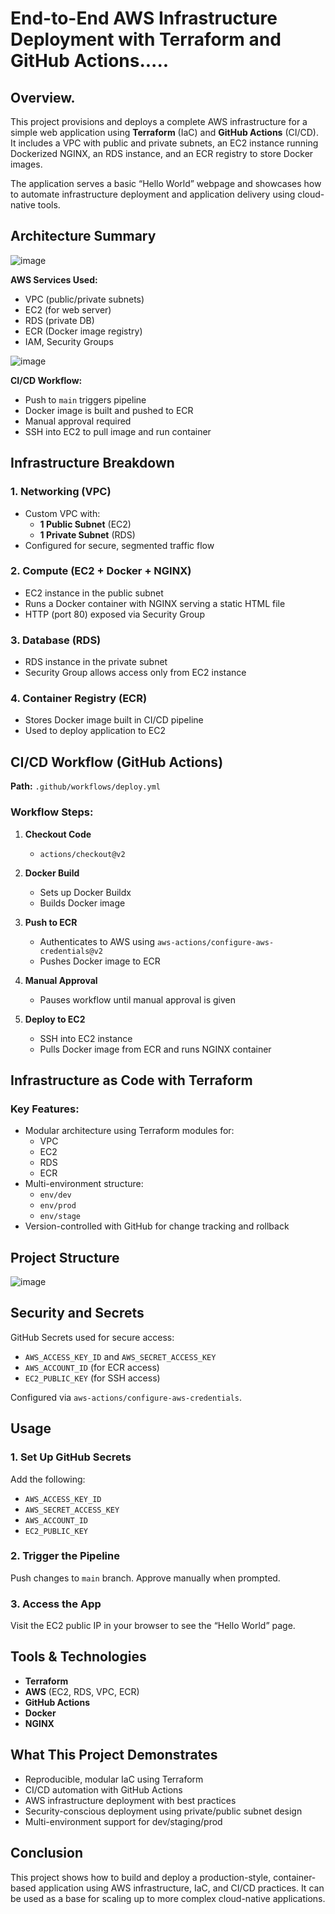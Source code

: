 # End-to-End AWS Infrastructure Deployment with Terraform and GitHub Actions.....

## Overview.

This project provisions and deploys a complete AWS infrastructure for a simple web application using **Terraform** (IaC) and **GitHub Actions** (CI/CD). It includes a VPC with public and private subnets, an EC2 instance running Dockerized NGINX, an RDS instance, and an ECR registry to store Docker images.

The application serves a basic “Hello World” webpage and showcases how to automate infrastructure deployment and application delivery using cloud-native tools.

## Architecture Summary
![image](https://github.com/user-attachments/assets/c67e7b15-1018-47db-ae24-5fa4c106e4c5)

**AWS Services Used:**
- VPC (public/private subnets)
- EC2 (for web server)
- RDS (private DB)
- ECR (Docker image registry)
- IAM, Security Groups

![image](https://github.com/user-attachments/assets/f221297f-4931-42d1-9805-d96def0e2354)

**CI/CD Workflow:**
- Push to `main` triggers pipeline
- Docker image is built and pushed to ECR
- Manual approval required
- SSH into EC2 to pull image and run container

## Infrastructure Breakdown

### 1. Networking (VPC)
- Custom VPC with:
  - **1 Public Subnet** (EC2)
  - **1 Private Subnet** (RDS)
- Configured for secure, segmented traffic flow

### 2. Compute (EC2 + Docker + NGINX)
- EC2 instance in the public subnet
- Runs a Docker container with NGINX serving a static HTML file
- HTTP (port 80) exposed via Security Group

### 3. Database (RDS)
- RDS instance in the private subnet
- Security Group allows access only from EC2 instance

### 4. Container Registry (ECR)
- Stores Docker image built in CI/CD pipeline
- Used to deploy application to EC2

## CI/CD Workflow (GitHub Actions)

**Path:** `.github/workflows/deploy.yml`

### Workflow Steps:
1. **Checkout Code**
   - `actions/checkout@v2`

2. **Docker Build**
   - Sets up Docker Buildx
   - Builds Docker image

3. **Push to ECR**
   - Authenticates to AWS using `aws-actions/configure-aws-credentials@v2`
   - Pushes Docker image to ECR

4. **Manual Approval**
   - Pauses workflow until manual approval is given

5. **Deploy to EC2**
   - SSH into EC2 instance
   - Pulls Docker image from ECR and runs NGINX container

## Infrastructure as Code with Terraform

### Key Features:
- Modular architecture using Terraform modules for:
  - VPC
  - EC2
  - RDS
  - ECR
- Multi-environment structure:
  - `env/dev`
  - `env/prod`
  - `env/stage`
- Version-controlled with GitHub for change tracking and rollback

## Project Structure

![image](https://github.com/user-attachments/assets/7373c6e8-b36d-4455-aa6c-62ac4979c862)


## Security and Secrets

GitHub Secrets used for secure access:
- `AWS_ACCESS_KEY_ID` and `AWS_SECRET_ACCESS_KEY`
- `AWS_ACCOUNT_ID` (for ECR access)
- `EC2_PUBLIC_KEY` (for SSH access)

Configured via `aws-actions/configure-aws-credentials`.

## Usage

### 1. Set Up GitHub Secrets
Add the following:
- `AWS_ACCESS_KEY_ID`
- `AWS_SECRET_ACCESS_KEY`
- `AWS_ACCOUNT_ID`
- `EC2_PUBLIC_KEY`

### 2. Trigger the Pipeline
Push changes to `main` branch. Approve manually when prompted.

### 3. Access the App
Visit the EC2 public IP in your browser to see the “Hello World” page.

## Tools & Technologies

- **Terraform**
- **AWS** (EC2, RDS, VPC, ECR)
- **GitHub Actions**
- **Docker**
- **NGINX**

## What This Project Demonstrates

- Reproducible, modular IaC using Terraform
- CI/CD automation with GitHub Actions
- AWS infrastructure deployment with best practices
- Security-conscious deployment using private/public subnet design
- Multi-environment support for dev/staging/prod

## Conclusion

This project shows how to build and deploy a production-style, container-based application using AWS infrastructure, IaC, and CI/CD practices. It can be used as a base for scaling up to more complex cloud-native applications.
